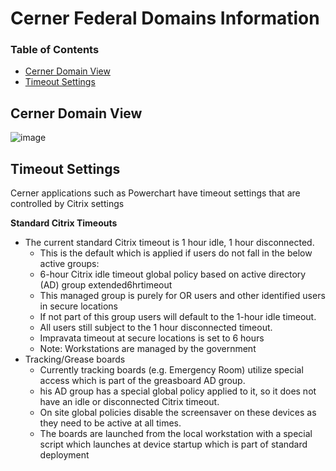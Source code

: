 # Cerner Federal Domains Information

### Table of Contents

+ [Cerner Domain View](https://github.com/department-of-veterans-affairs/va.gov-team/edit/master/products/health-care/cerner-integration/cerner-domain-info.md#cerner-domain-view)
+ [Timeout Settings](https://github.com/department-of-veterans-affairs/va.gov-team/edit/master/products/health-care/cerner-integration/cerner-domain-info.md#timeout-settings)

## Cerner Domain View

![image](https://user-images.githubusercontent.com/113546229/228277455-ac2169b6-0384-4c5d-aabc-16037e1927f8.png)


## Timeout Settings
Cerner applications such as Powerchart have timeout settings that are controlled by Citrix settings

**Standard Citrix Timeouts**
- The current standard Citrix timeout is 1 hour idle, 1 hour disconnected.
  - This is the default which is applied if users do not fall in the below active groups:
  - 6-hour Citrix idle timeout global policy based on active directory (AD) group extended6hrtimeout
  - This managed group is purely for OR users and other identified users in secure locations
  - If not part of this group users will default to the 1-hour idle timeout.
  - All users still subject to the 1 hour disconnected timeout.
  - Impravata timeout at secure locations is set to 6 hours
  - Note: Workstations are managed by the government
- Tracking/Grease boards
  - Currently tracking boards (e.g. Emergency Room) utilize special access which is part of the greasboard AD group.  
  - his AD group has a special global policy applied to it, so it does not have an idle or disconnected Citrix timeout.
  - On site global policies disable the screensaver on these devices as they need to be active at all times.
  - The boards are launched from the local workstation with a special script which launches at device startup which is part of standard deployment
